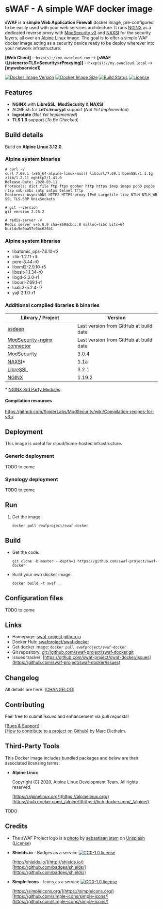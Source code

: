# sWAF - A simple WAF docker image

**sWAF** is a **simple Web Application Firewall** docker image, pre-configured to be easily used with your web services architecture. It runs [NGINX](https://www.nginx.com/) as a dedicated reverse proxy with [ModSecurity v3](https://www.modsecurity.org/) and [NAXSI](https://github.com/nbs-system/naxsi) for the security layers, all over an [Alpine Linux](https://www.alpinelinux.org/) image. The goal is to offer a simple WAF docker image acting as a security device ready to be deploy wherever into your network infrastructure:

**[Web Client]** --`hxxp(s)://my.owncloud.com`--> **[sWAF (Listeners>TLS>Security>rProxying)]** --`hxxp(s)://my.owncloud.local`--> **[mywebservice1]**

[![Docker Image Version](https://img.shields.io/docker/v/swafproject/swaf-docker?sort=semver&logo=docker)](https://hub.docker.com/repository/docker/swafproject/swaf-docker)
[![Docker Image Size](https://img.shields.io/docker/image-size/swafproject/swaf-docker?sort=semver&logo=docker)](https://hub.docker.com/repository/docker/swafproject/swaf-docker)
[![Build Status](https://img.shields.io/travis/swafproject/swaf-docker/master.svg?logo=travis&label=master)](https://travis-ci.org/swaf-project/swaf-docker)
[![License](https://img.shields.io/github/license/swaf-project/swaf-docker?color=blue)](https://raw.githubusercontent.com/swaf-project/swaf-docker/master/LICENSE)

## Features

* **NGINX** with **LibreSSL**, **ModSecurity** & **NAXSI**
* ACME.sh for **Let’s Encrypt** support (_Not Yet Implemented_)
* **logrotate** (_Not Yet Implemented_)
* **TLS 1.3** support (_To Be Checked_)

## Build details

Build on **Alpine Linux 3.12.0**.

### Alpine system binaries

```shell
# curl -V
curl 7.69.1 (x86_64-alpine-linux-musl) libcurl/7.69.1 OpenSSL/1.1.1g zlib/1.2.11 nghttp2/1.41.0
Release-Date: 2020-03-11
Protocols: dict file ftp ftps gopher http https imap imaps pop3 pop3s rtsp smb smbs smtp smtps telnet tftp
Features: AsynchDNS HTTP2 HTTPS-proxy IPv6 Largefile libz NTLM NTLM_WB SSL TLS-SRP UnixSockets
```

```shell
# git --version
git version 2.26.2
```

```shell
# redis-server -v
Redis server v=5.0.9 sha=869dcbdc:0 malloc=libc bits=64 build=5e0aa57c0bc626b1
```

### Alpine system libraries

* libatomic_ops-7.6.10-r2
* zlib-1.2.11-r3
* pcre-8.44-r0
* libxml2-2.9.10-r5
* libxslt-1.1.34-r0
* libgd-2.3.0-r1
* libcurl-7.69.1-r1
* lua5.2-5.2.4-r7
* yajl-2.1.0-r1

### Additional compiled libraries & binaries

|Library / Project|Version|
|--|--|
|[ssdeep](https://github.com/ssdeep-project/ssdeep)|Last version from GitHub at build date|
|[ModSecurity-nginx connector](https://github.com/SpiderLabs/ModSecurity-nginx)|Last version from GitHub at build date|
|[ModSecurity](https://github.com/SpiderLabs/ModSecurity)|3.0.4|
|[NAXSI](https://github.com/nbs-system/naxsi)*|1.1a|
|[LibreSSL](https://ftp.openbsd.org/pub/OpenBSD/LibreSSL/)|3.2.1|
|[NGINX](http://nginx.org/download/)|1.19.2|

\* [NGINX 3rd Party Modules](https://www.nginx.com/resources/wiki/modules/).

#### Compilation resources

<https://github.com/SpiderLabs/ModSecurity/wiki/Compilation-recipes-for-v3.x>

## Deployment

This image is useful for cloud/home-hosted infrastructure.

### Generic deployment

TODO to come

### Synology deployment

TODO to come

## Run

1. Get the image:

    ```shell
    docker pull swafproject/swaf-docker
    ```

## Build

* Get the code:

    ```shell
    git clone -b master --depth=1 https://github.com/swaf-project/swaf-docker
    ```

* Build your own docker image:

    ```shell
    docker build -t swaf .
    ```

## Configuration files

TODO to come

## Links

* Homepage: [swaf-project.github.io](https://swaf-project.github.io/)
* Docker Hub: [swafproject/swaf-docker](https://hub.docker.com/swafproject/swaf-docker)
* Get docker image: `docker pull swafproject/swaf-docker`
* Git repository: [git://github.com/swaf-project/swaf-docker.git](git://github.com/swaf-project/swaf-docker.git)
* Issues tracker: [https://github.com/swaf-project/swaf-docker/issues](https://github.com/swaf-project/swaf-docker/issues)

## Changelog

All details are here: [[CHANGELOG](CHANGELOG.md)]

## Contributing

Feel free to submit *issues* and enhancement via *pull requests*!

[[Bugs & Support](https://github.com/styx0x6/swaf/issues)]  
[[How to contribute to a project on Github](https://gist.github.com/MarcDiethelm/7303312)] by Marc Diethelm.

## Third-Party Tools

This Docker image includes bundled packages and below are their associated licensing terms:

* **Alpine Linux**

    Copyright (C) 2020, Alpine Linux Development Team. All rights reserved.

    [https://alpinelinux.org/](https://alpinelinux.org/)
    [https://hub.docker.com/_/alpine/](https://hub.docker.com/_/alpine/)

TODO

## Credits

* The sWAF Project logo is a [photo](https://unsplash.com/photos/Yre4PGYWCNE) by [sebastiaan stam](https://unsplash.com/@sebastiaanstam) on [Unsplash](https://unsplash.com/) ([License](https://unsplash.com/license))

* **Shields.io** - Badges as a service [![CC0-1.0 license](http://i.creativecommons.org/p/zero/1.0/88x15.png)](https://raw.githubusercontent.com/badges/shields/master/LICENSE)

    [http://shields.io/](http://shields.io/)  
    [https://github.com/badges/shields/](https://github.com/badges/shields/)

* **Simple Icons** - Icons as a service [![CC0-1.0 license](http://i.creativecommons.org/p/zero/1.0/88x15.png)](https://raw.githubusercontent.com/simple-icons/simple-icons/master/LICENSE.md)

    [https://simpleicons.org/](https://simpleicons.org/)  
    [https://github.com/simple-icons/simple-icons/](https://github.com/simple-icons/simple-icons/)
